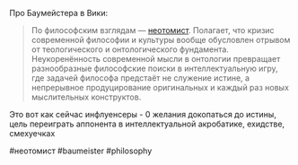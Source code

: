 Про Баумейстера в Вики:
> По философским взглядам — [неотомист](https://ru.m.wikipedia.org/wiki/%D0%9D%D0%B5%D0%BE%D1%82%D0%BE%D0%BC%D0%B8%D0%B7%D0%BC "Неотомизм"). Полагает, что кризис современной философии и культуры вообще обусловлен отрывом от теологического и онтологического фундамента. Неукоренённость современной мысли в онтологии превращает разнообразные философские поиски в интеллектуальную игру, где задачей философа предстаёт не служение истине, а непрерывное продуцирование оригинальных и каждый раз новых мыслительных конструктов.

Это вот как сейчас инфлуенсеры - 0 желания докопаться до истины, цель переиграть аппонента в интеллектуальной акробатике, ехидстве, смехуечках

#неотомист #baumeister #philosophy